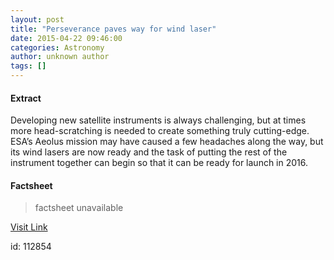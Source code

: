 ```yaml
---
layout: post
title: "Perseverance paves way for wind laser"
date: 2015-04-22 09:46:00
categories: Astronomy
author: unknown author
tags: []
---
```



#### Extract
>
								
		
Developing new satellite instruments is always challenging, but at times more head-scratching is needed to create something truly cutting-edge. ESA’s Aeolus mission may have caused a few headaches along the way, but its wind lasers are now ready and the task of putting the rest of the instrument together can begin so that it can be ready for launch in 2016.

	

#### Factsheet
>factsheet unavailable

[Visit Link](http://www.esa.int/Our_Activities/Observing_the_Earth/The_Living_Planet_Programme/Earth_Explorers/ADM-Aeolus/Perseverance_paves_way_for_wind_laser)

id:  112854
